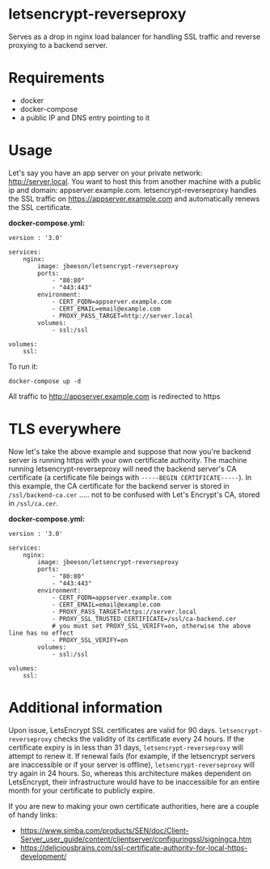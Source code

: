 # letsencrypt-reverseproxy

Serves as a drop in nginx load balancer for handling SSL traffic and reverse proxying to a backend server.

# Requirements

- docker
- docker-compose
- a public IP and DNS entry pointing to it


# Usage

Let's say you have an app server on your private network: http://server.local.  You want to host this from another machine with a public ip and domain: appserver.example.com. letsencrypt-reverseproxy handles the SSL traffic on https://appserver.example.com and automatically renews the SSL certificate.

**docker-compose.yml:**

```
version : '3.0'

services:
    nginx:
        image: jbeeson/letsencrypt-reverseproxy
        ports:
            - "80:80"
            - "443:443"
        environment:
            - CERT_FQDN=appserver.example.com
            - CERT_EMAIL=email@example.com
            - PROXY_PASS_TARGET=http://server.local
        volumes:
            - ssl:/ssl

volumes:
    ssl:

```

To run it:

`docker-compose up -d`

All traffic to http://appserver.example.com is redirected to https

# TLS everywhere

Now let's take the above example and suppose that now you're backend server is running https with your own certificate authority.  The machine running letsencrypt-reverseproxy will need the backend server's CA certificate (a certificate file beings with `-----BEGIN CERTIFICATE-----`).  In this example, the CA certificate for the backend server is stored in `/ssl/backend-ca.cer` ..... not to be confused with Let's Encrypt's CA, stored in `/ssl/ca.cer`.


**docker-compose.yml:**


```
version : '3.0'

services:
    nginx:
        image: jbeeson/letsencrypt-reverseproxy
        ports:
            - "80:80"
            - "443:443"
        environment:
            - CERT_FQDN=appserver.example.com
            - CERT_EMAIL=email@example.com
            - PROXY_PASS_TARGET=https://server.local
            - PROXY_SSL_TRUSTED_CERTIFICATE=/ssl/ca-backend.cer
            # you must set PROXY_SSL_VERIFY=on, otherwise the above line has no effect
            - PROXY_SSL_VERIFY=on
        volumes:
            - ssl:/ssl

volumes:
    ssl:

```

# Additional information

Upon issue, LetsEncrypt SSL certificates are valid for 90 days.  `letsencrypt-reverseproxy` checks the validity of its certificate every 24 hours.  If the certificate expiry is in less than 31 days, `letsencrypt-reverseproxy` will attempt to renew it.  If renewal fails (for example, if the letsencrypt servers are inaccessible or if your server is offline),  `letsencrypt-reverseproxy` will try again in 24 hours.  So, whereas this architecture makes dependent on LetsEncrypt, their infrastructure would have to be inaccessible for an entire month for your certificate to publicly expire.

If you are new to making your own certificate authorities, here are a couple of handy links:
- https://www.simba.com/products/SEN/doc/Client-Server_user_guide/content/clientserver/configuringssl/signingca.htm
- https://deliciousbrains.com/ssl-certificate-authority-for-local-https-development/

